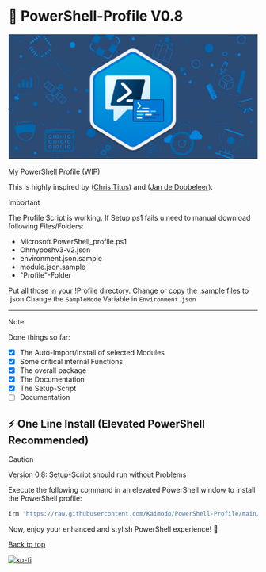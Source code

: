 # 🎨 PowerShell-Profile V0.8

<a name="top"></a>

![](./media/powershell.png)

My PowerShell Profile (WIP)

This is highly inspired by ([Chris Titus](https://github.com/ChrisTitusTech)) and ([Jan de Dobbeleer](https://github.com/JanDeDobbeleer)).

> [!IMPORTANT]
> The Profile Script is working. If Setup.ps1 fails u need to manual download following Files/Folders:

- Microsoft.PowerShell_profile.ps1
- Ohmyposhv3-v2.json
- environment.json.sample
- module.json.sample
- "Profile"-Folder

Put all those in your !Profile directory.
Change or copy the .sample files to .json
Change the `SampleMode` Variable in `Environment.json`

---

> [!NOTE]
> Done things so far:
>
> - [x] The Auto-Import/Install of selected Modules
> - [x] Some critical internal Functions
> - [x] The overall package
> - [x] The Documentation
> - [x] The Setup-Script
> - [ ] Documentation

## ⚡ One Line Install (Elevated PowerShell Recommended)

> [!CAUTION]
> Version 0.8: Setup-Script should run without Problems

Execute the following command in an elevated PowerShell window to install the PowerShell profile:

```bash
irm "https://raw.githubusercontent.com/Kaimodo/PowerShell-Profile/main/setup.ps1" | iex
```

Now, enjoy your enhanced and stylish PowerShell experience! 🚀

[Back to top](#top)

[![ko-fi](https://ko-fi.com/img/githubbutton_sm.svg)](https://ko-fi.com/D1D1TA89P)
